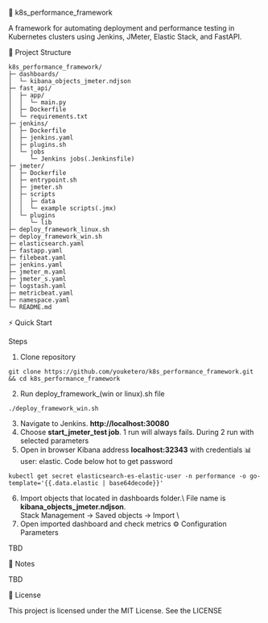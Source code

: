 🚀 k8s_performance_framework

A framework for automating deployment and performance testing in Kubernetes clusters using Jenkins, JMeter, Elastic Stack, and FastAPI.

📂 Project Structure

```
k8s_performance_framework/
├─ dashboards/
│  └─ kibana_objects_jmeter.ndjson
├─ fast_api/
│  ├─ app/
│  │  └─ main.py
│  ├─ Dockerfile
│  └─ requirements.txt
├─ jenkins/
│  ├─ Dockerfile
│  ├─ jenkins.yaml
│  ├─ plugins.sh
│  └─ jobs
│     └─ Jenkins jobs(.Jenkinsfile)
├─ jmeter/
│  ├─ Dockerfile
│  ├─ entrypoint.sh
│  ├─ jmeter.sh
│  ├─ scripts
│  │  ├─ data
│  │  └─ example scripts(.jmx)
│  └─ plugins
│     └─ lib
├─ deploy_framework_linux.sh
├─ deploy_framework_win.sh
├─ elasticsearch.yaml
├─ fastapp.yaml
├─ filebeat.yaml
├─ jenkins.yaml
├─ jmeter_m.yaml
├─ jmeter_s.yaml
├─ logstash.yaml
├─ metricbeat.yaml
├─ namespace.yaml
└─ README.md
```

⚡ Quick Start

Steps
1. Clone repository	
```
git clone https://github.com/youketero/k8s_performance_framework.git && cd k8s_performance_framework
```
2. Run deploy_framework_(win or linux).sh file
```
./deploy_framework_win.sh
```
3. Navigate to Jenkins. **http://localhost:30080**
4. Choose **start_jmeter_test job**. 1 run will always fails. During 2 run with selected parameters 
5. Open in browser Kibana address **localhost:32343** with credentials 📊 \
user: elastic. Code below hot to get password
```
kubectl get secret elasticsearch-es-elastic-user -n performance -o go-template='{{.data.elastic | base64decode}}'
```
6. Import objects that located in dashboards folder.\ 
File name is **kibana_objects_jmeter.ndjson**. \
Stack Management -> Saved objects -> Import \
7. Open imported dashboard and check metrics
⚙️ Configuration Parameters

TBD

📝 Notes

TBD

📄 License

This project is licensed under the MIT License. See the LICENSE